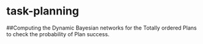 # task-planning

##Computing the Dynamic Bayesian networks for the Totally ordered Plans to check the probability of Plan success.
